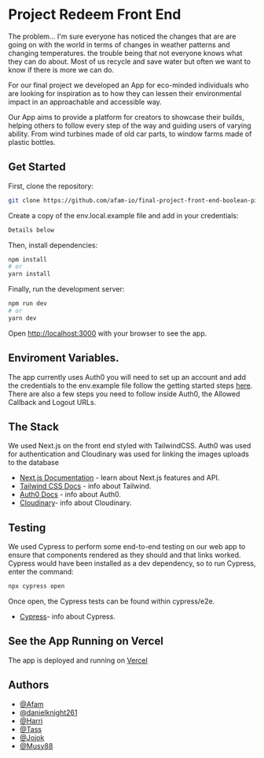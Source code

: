 # Project Redeem Front End

The problem... I'm sure everyone has noticed the changes that are are going on with the world in terms of changes in weather patterns and changing temperatures.
the trouble being that not everyone knows what they can do about. Most of us recycle and save water but often we want to know if there is more we can do.

For our final project we developed an App for eco-minded individuals who are looking for inspiration as to how they can lessen their environmental impact in an approachable and accessible way.

Our App aims to provide a platform for creators to showcase their builds, helping others to follow every step of the way and guiding users of varying ability. From wind turbines made of old car parts, to window farms made of plastic bottles.

## Get Started

First, clone the repository:

```bash
git clone https://github.com/afam-io/final-project-front-end-boolean-pirates.git

```

Create a copy of the env.local.example file and add in your credentials:

```bash
Details below

```

Then, install dependencies:

```bash
npm install
# or
yarn install
```

Finally, run the development server:

```bash
npm run dev
# or
yarn dev
```

Open [http://localhost:3000](http://localhost:3000) with your browser to see the app.

## Enviroment Variables.

The app currently uses Auth0 you will need to set up an account and add the credentials to the env.example file follow the getting started steps [here](https://github.com/auth0/nextjs-auth0). There are also a few steps you need to follow inside Auth0, the Allowed Callback and Logout URLs.

## The Stack

We used Next.js on the front end styled with TailwindCSS. Auth0 was used for authentication and Cloudinary was used for linking the images uploads to the database

- [Next.js Documentation](https://nextjs.org/docs) - learn about Next.js features and API.
- [Tailwind CSS Docs](https://tailwindcss.com/docs/installation) - info about Tailwind.
- [Auth0 Docs](https://auth0.com/docs) - info about Auth0.
- [Cloudinary](https://cloudinary.com/documentation)- info about Cloudinary.

## Testing

We used Cypress to perform some end-to-end testing on our web app to ensure that components rendered as they should and that links worked.
Cypress would have been installed as a dev dependency, so to run Cypress, enter the command:

```bash
npx cypress open

```

Once open, the Cypress tests can be found within cypress/e2e.

- [Cypress](https://docs.cypress.io/guides/overview/why-cypress)- info about Cypress.

## See the App Running on Vercel

The app is deployed and running on [Vercel](https://final-project-front-end-boolean-pirates.vercel.app/)

## Authors

- [@Afam](https://github.com/afam-io)
- [@danielknight261](https://github.com/danielknight261)
- [@Harri](https://github.com/HairiBeast)
- [@Tass](https://github.com/tassanee-atsa)
- [@Jojok](https://github.com/JojokCreator)
- [@Musy88](https://github.com/Musy88)

```

```
